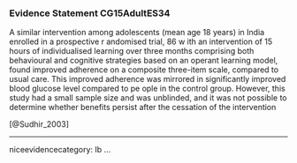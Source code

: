### Evidence Statement CG15AdultES34
A similar intervention among adolescents (mean age 18 years) in India enrolled in a prospective r andomised trial, 86 w ith an intervention of 15 hours of individualised learning over three months comprising both behavioural and cognitive strategies based on an operant learning model, found improved adherence on a composite three-item scale, compared to usual care. This improved adherence was mirrored in significantly improved blood glucose level compared to pe ople in the control group. However, this study had a small sample size and was unblinded, and it was not possible to determine whether benefits persist after the cessation of the intervention

[@Sudhir_2003]

---
niceevidencecategory: Ib
...


